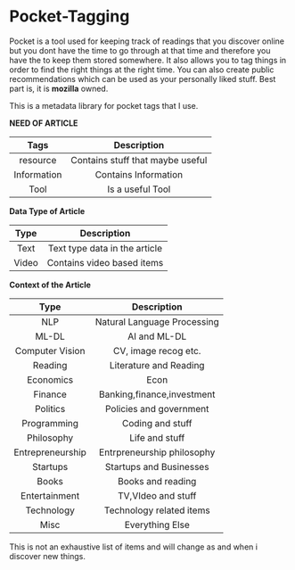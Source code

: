 
# Pocket-Tagging

Pocket is a tool used for keeping track of readings that you discover online but you dont have the time to go through at that time and therefore you have the to keep them stored somewhere. It also allows you to tag things in order to find the right things at the right time. You can also create public recommendations which can be used as your personally liked stuff. Best part is, it is **mozilla** owned.

This is a metadata library for pocket tags that I use.

**NEED OF ARTICLE**

| Tags          | Description                      |
|:-------------:|:--------------------------------:|
| resource      | Contains stuff that maybe useful |
| Information   | Contains Information             |
| Tool          | Is a useful Tool                 |


**Data Type of Article**

| Type          | Description                      |
|:-------------:|:--------------------------------:|
| Text          | Text type data in the article    |
| Video         | Contains video based items       |

**Context of the Article**

| Type            | Description                      |
|:---------------:|:--------------------------------:|
| NLP             | Natural Language Processing      |
| ML-DL           | AI and ML-DL                     |
| Computer Vision | CV, image recog etc.             |
| Reading         | Literature and Reading           |
| Economics       | Econ                             |
| Finance         | Banking,finance,investment       |
| Politics        | Policies and government          |
| Programming     | Coding and stuff                 |
| Philosophy      | Life and stuff                   |
| Entrepreneurship| Entrpreneurship philosophy       |
| Startups        | Startups and Businesses          |
| Books           | Books and reading                |
| Entertainment   | TV,VIdeo and stuff               |
| Technology      | Technology related items         |
| Misc            | Everything Else                  |

This is not an exhaustive list of items and will change as and when i discover new things.

